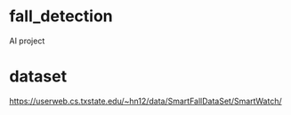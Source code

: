 # fall_detection
AI project

# dataset
https://userweb.cs.txstate.edu/~hn12/data/SmartFallDataSet/SmartWatch/

